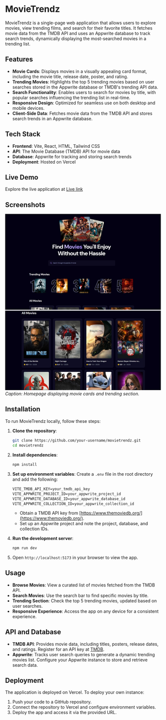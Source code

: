 # MovieTrendz

MovieTrendz is a single-page web application that allows users to explore movies, view trending films, and search for their favorite titles. It fetches movie data from the TMDB API and uses an Appwrite database to track search trends, dynamically displaying the most-searched movies in a trending list.

## Features

- **Movie Cards**: Displays movies in a visually appealing card format, including the movie title, release date, poster, and rating.
- **Trending Movies**: Highlights the top 5 trending movies based on user searches stored in the Appwrite database or TMDB's trending API data.
- **Search Functionality**: Enables users to search for movies by title, with popular searches influencing the trending list in real-time.
- **Responsive Design**: Optimized for seamless use on both desktop and mobile devices.
- **Client-Side Data**: Fetches movie data from the TMDB API and stores search trends in an Appwrite database.

## Tech Stack

- **Frontend**: Vite, React, HTML, Tailwind CSS
- **API**: The Movie Database (TMDB) API for movie data
- **Database**: Appwrite for tracking and storing search trends
- **Deployment**: Hosted on Vercel

## Live Demo

Explore the live application at <a href="https://movietrendz.vercel.app/" target="_blank">Live link</a>

## Screenshots

![MovieTrendz Screenshot](screenshots/movietrendz-home.jpg)  
![MovieTrendz Screenshot](screenshots/movietrendz-home2.jpg)  
_Caption: Homepage displaying movie cards and trending section._

## Installation

To run MovieTrendz locally, follow these steps:

1. **Clone the repository**:

   ```bash
   git clone https://github.com/your-username/movietrendz.git
   cd movietrendz
   ```

2. **Install dependencies**:

   ```bash
   npm install
   ```

3. **Set up environment variables**:
   Create a `.env` file in the root directory and add the following:

   ```env
   VITE_TMDB_API_KEY=your_tmdb_api_key
   VITE_APPWRITE_PROJECT_ID=your_appwrite_project_id
   VITE_APPWRITE_DATABASE_ID=your_appwrite_database_id
   VITE_APPWRITE_COLLECTION_ID=your_appwrite_collection_id
   ```

   - Obtain a TMDB API key from [https://www.themoviedb.org/](https://www.themoviedb.org/).
   - Set up an Appwrite project and note the project, database, and collection IDs.

4. **Run the development server**:

   ```bash
   npm run dev
   ```

5. Open `http://localhost:5173` in your browser to view the app.

## Usage

- **Browse Movies**: View a curated list of movies fetched from the TMDB API.
- **Search Movies**: Use the search bar to find specific movies by title.
- **Trending Section**: Check the top 5 trending movies, updated based on user searches.
- **Responsive Experience**: Access the app on any device for a consistent experience.

## API and Database

- **TMDB API**: Provides movie data, including titles, posters, release dates, and ratings. Register for an API key at [TMDB](https://www.themoviedb.org/).
- **Appwrite**: Tracks user search queries to generate a dynamic trending movies list. Configure your Appwrite instance to store and retrieve search data.

## Deployment

The application is deployed on Vercel. To deploy your own instance:

1. Push your code to a GitHub repository.
2. Connect the repository to Vercel and configure environment variables.
3. Deploy the app and access it via the provided URL.
